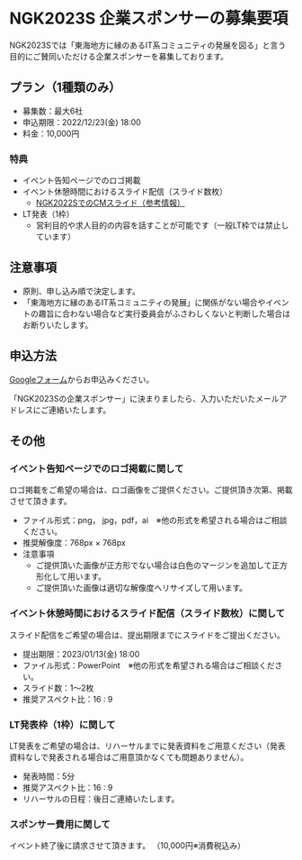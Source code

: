 # NGK2023S 企業スポンサーの募集要項
NGK2023Sでは「東海地方に縁のあるIT系コミュニティの発展を図る」と言う目的にご賛同いただける企業スポンサーを募集しております。

## プラン（1種類のみ）
* 募集数：最大6社
* 申込期限：2022/12/23(金) 18:00
* 料金：10,000円

### 特典
* イベント告知ページでのロゴ掲載
* イベント休憩時間におけるスライド配信（スライド数枚）
    * [NGK2022SでのCMスライド（参考情報）](https://github.com/nagoya-godo-konshinkai/ngk2022s/blob/main/original/materials/cm.pptx)
* LT発表（1枠）
    * 営利目的や求人目的の内容を話すことが可能です（一般LT枠では禁止しています）


## 注意事項
* 原則、申し込み順で決定します。
* 「東海地方に縁のあるIT系コミュニティの発展」に関係がない場合やイベントの趣旨に合わない場合など実行委員会がふさわしくないと判断した場合はお断りいたします。


## 申込方法
[Googleフォーム](https://docs.google.com/forms/d/e/1FAIpQLSfaJ_VQ6WtGt1XFVoCEXNyWb1zGIB9k2TQmU7zrEvP62XCmTw/viewform
)からお申込みください。

「NGK2023Sの企業スポンサー」に決まりましたら、入力いただいたメールアドレスにご連絡いたします。

## その他

### イベント告知ページでのロゴ掲載に関して
ロゴ掲載をご希望の場合は、ロゴ画像をご提供ください。ご提供頂き次第、掲載させて頂きます。

* ファイル形式：png， jpg，pdf，ai　※他の形式を希望される場合はご相談ください。
* 推奨解像度：768px × 768px
* 注意事項
    * ご提供頂いた画像が正方形でない場合は白色のマージンを追加して正方形化して用います。
    * ご提供頂いた画像は適切な解像度へリサイズして用います。

### イベント休憩時間におけるスライド配信（スライド数枚）に関して
スライド配信をご希望の場合は、提出期限までにスライドをご提出ください。

* 提出期限：2023/01/13(金) 18:00
* ファイル形式：PowerPoint　※他の形式を希望される場合はご相談ください。
* スライド数：1～2枚
* 推奨アスペクト比：16 : 9


### LT発表枠（1枠）に関して
LT発表をご希望の場合は、リハーサルまでに発表資料をご用意ください（発表資料なしで発表される場合はご用意頂かなくても問題ありません）。

* 発表時間：5分
* 推奨アスペクト比：16 : 9
* リハーサルの日程：後日ご連絡いたします。

### スポンサー費用に関して
イベント終了後に請求させて頂きます。
（10,000円※消費税込み）
